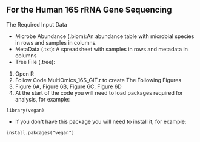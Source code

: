 ## For the Human 16S rRNA Gene Sequencing
The Required Input Data
* Microbe Abundance (.biom):An abundance table with microbial species in rows and samples in columns.
* MetaData (.txt): A spreadsheet with samples in rows and metadata in columns
* Tree File (.tree): 

1. Open R
1. Follow Code MultiOmics_16S_GIT.r to create The Following Figures
  1. Figure 6A, Figure 6B, Figure 6C, Figure 6D
  1. At the start of the code you will need to load packages required for analysis, for example:
```
library(vegan)
```
* If you don't have this package you will need to install it, for example:
```
install.pakcages("vegan")
```
